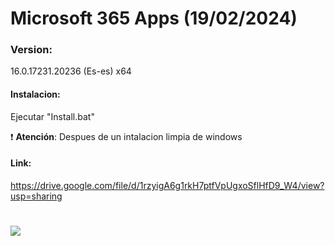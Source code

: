 # Microsoft 365 Apps (19/02/2024)

### Version:
16.0.17231.20236 (Es-es) x64


#### Instalacion:
Ejecutar "Install.bat"

:exclamation: **Atención**: Despues de un intalacion limpia de windows

#### Link:
https://drive.google.com/file/d/1rzyigA6g1rkH7ptfVpUgxoSflHfD9_W4/view?usp=sharing

# <img src="https://github.com/wernser412/Office_365/raw/main/2023-04-30_204705.png">
